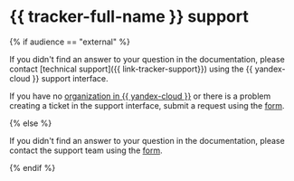 # {{ tracker-full-name }} support

{% if audience == "external" %}

If you didn't find an answer to your question in the documentation, please contact [technical support]({{ link-tracker-support}}) using the {{ yandex-cloud }} support interface.

If you have no [organization in {{ yandex-cloud }}](../organization/) or there is a problem creating a ticket in the support interface, submit a request using the [form](https://forms.yandex.ru/surveys/6767/).

{% else %}

If you didn't find an answer to your question in the documentation, please contact the support team using the [form](https://forms.yandex-team.ru/surveys/14549/).

{% endif %}